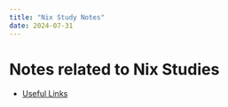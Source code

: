 ```yaml
---
title: "Nix Study Notes"
date: 2024-07-31
---
```


# Notes related to Nix Studies

- [Useful Links](./docs/useful-links.md)
